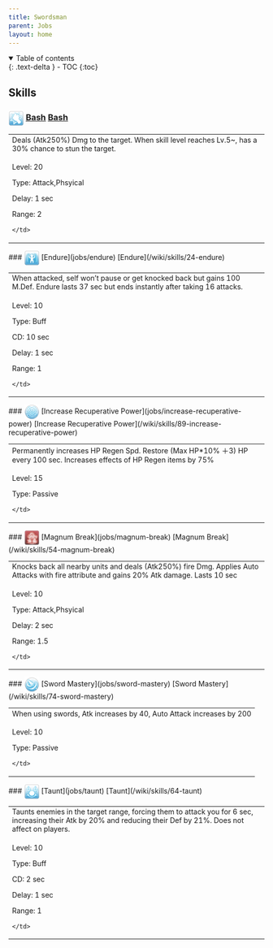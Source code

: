 ```yaml
---
title: Swordsman 
parent: Jobs
layout: home
---
```


<details open markdown="block">
<summary>
  Table of contents
</summary>
{: .text-delta }
- TOC
{:toc}
</details>

## Skills

### <img src="/assets/images/skills/skill_15001.png" width="30" height="30" style="vertical-align: middle"> [Bash](jobs/bash) [Bash](/wiki/skills/44-bash)
<table>
<tbody>
  <tr>
    <td>Deals (Atk250%) Dmg to the target. When skill level reaches Lv.5~, has a 30% chance to stun the target.</td>
  </tr>
  <tr>
    <td>
              <p class="label label-yellow fs-1">Level: 20</p>
              <p class="label label-yellow fs-1">Type: Attack,Phsyical</p>
              <p class="label label-yellow fs-1">Delay: 1 sec</p>
              <p class="label label-yellow fs-1">Range: 2</p>
      
    </td>
  </tr>
</tbody>
</table>
### <img src="/assets/images/skills/skill_14001.png" width="30" height="30" style="vertical-align: middle"> [Endure](jobs/endure) [Endure](/wiki/skills/24-endure)
<table>
<tbody>
  <tr>
    <td>When attacked, self won’t pause or get knocked back but gains 100 M.Def. Endure lasts 37 sec but ends instantly after taking 16 attacks.</td>
  </tr>
  <tr>
    <td>
              <p class="label label-yellow fs-1">Level: 10</p>
              <p class="label label-yellow fs-1">Type: Buff</p>
              <p class="label label-yellow fs-1">CD: 10 sec</p>
              <p class="label label-yellow fs-1">Delay: 1 sec</p>
              <p class="label label-yellow fs-1">Range: 1</p>
      
    </td>
  </tr>
</tbody>
</table>
### <img src="/assets/images/skills/skill_19001.png" width="30" height="30" style="vertical-align: middle"> [Increase Recuperative Power](jobs/increase-recuperative-power) [Increase Recuperative Power](/wiki/skills/89-increase-recuperative-power)
<table>
<tbody>
  <tr>
    <td>Permanently increases HP Regen Spd. Restore (Max HP*10% ＋3) HP every 100 sec. Increases effects of HP Regen items by 75%</td>
  </tr>
  <tr>
    <td>
              <p class="label label-yellow fs-1">Level: 15</p>
              <p class="label label-yellow fs-1">Type: Passive</p>
      
    </td>
  </tr>
</tbody>
</table>
### <img src="/assets/images/skills/skill_16001.png" width="30" height="30" style="vertical-align: middle"> [Magnum Break](jobs/magnum-break) [Magnum Break](/wiki/skills/54-magnum-break)
<table>
<tbody>
  <tr>
    <td>Knocks back all nearby units and deals (Atk250%) fire Dmg.  Applies Auto Attacks with fire attribute and gains 20% Atk damage. Lasts 10 sec</td>
  </tr>
  <tr>
    <td>
              <p class="label label-yellow fs-1">Level: 10</p>
              <p class="label label-yellow fs-1">Type: Attack,Phsyical</p>
              <p class="label label-yellow fs-1">Delay: 2 sec</p>
              <p class="label label-yellow fs-1">Range: 1.5</p>
      
    </td>
  </tr>
</tbody>
</table>
### <img src="/assets/images/skills/skill_18001.png" width="30" height="30" style="vertical-align: middle"> [Sword Mastery](jobs/sword-mastery) [Sword Mastery](/wiki/skills/74-sword-mastery)
<table>
<tbody>
  <tr>
    <td>When using swords, Atk increases by 40, Auto Attack increases by 200</td>
  </tr>
  <tr>
    <td>
              <p class="label label-yellow fs-1">Level: 10</p>
              <p class="label label-yellow fs-1">Type: Passive</p>
      
    </td>
  </tr>
</tbody>
</table>
### <img src="/assets/images/skills/skill_17001.png" width="30" height="30" style="vertical-align: middle"> [Taunt](jobs/taunt) [Taunt](/wiki/skills/64-taunt)
<table>
<tbody>
  <tr>
    <td>Taunts enemies in the target range, forcing them to attack you for 6 sec, increasing their Atk by 20% and reducing their Def by 21%. Does not affect on players.</td>
  </tr>
  <tr>
    <td>
              <p class="label label-yellow fs-1">Level: 10</p>
              <p class="label label-yellow fs-1">Type: Buff</p>
              <p class="label label-yellow fs-1">CD: 2 sec</p>
              <p class="label label-yellow fs-1">Delay: 1 sec</p>
              <p class="label label-yellow fs-1">Range: 1</p>
      
    </td>
  </tr>
</tbody>
</table>

